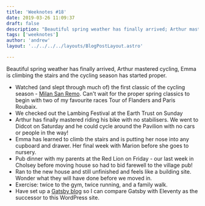 ```yaml
---
title: 'Weeknotes #18'
date: 2019-03-26 11:09:37
draft: false
description: "Beautiful spring weather has finally arrived; Arthur mastered cycling; Emma is climbing the stairs and the cycling season has started."
tags: ['weeknotes']
author: 'andrew'
layout: '../../../../layouts/BlogPostLayout.astro'

---
```

Beautiful spring weather has finally arrived, Arthur mastered cycling, Emma is climbing the stairs and the cycling season has started proper.

*   Watched (and slept through much of) the first classic of the cycling season - [Milan San Remo](http://inrng.com/2019/03/moment-2019-milan-sanremo-was-won/). Can't wait for the proper spring classics to begin with two of my favourite races Tour of Flanders and Paris Roubaix.
*   We checked out the Lambing Festival at the Earth Trust on Sunday
*   Arthur has finally mastered riding his bike with no stabilisers. We went to Didcot on Saturday and he could cycle around the Pavilion with no cars or people in the way!
*   Emma has learned to climb the stairs and is putting her nose into any cupboard and drawer. Her final week with Marion before she goes to nursery.
*   Pub dinner with my parents at the Red Lion on Friday - our last week in Cholsey before moving house so had to bid farewell to the village pub!
*   Ran to the new house and still unfinished and feels like a building site. Wonder what they will have done before we moved in.
*   Exercise: twice to the gym, twice running, and a family walk.
*   Have set up a [Gatsby blog](https://andrewhudson.netlify.com) so I can compare Gatsby with Eleventy as the successor to this WordPress site.
